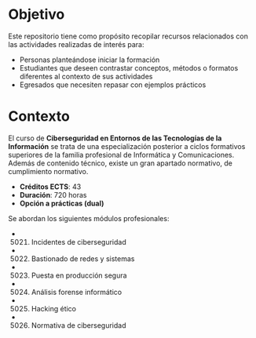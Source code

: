 # Objetivo

Este repositorio tiene como propósito recopilar recursos relacionados con las actividades realizadas de interés para:
- Personas planteándose iniciar la formación
- Estudiantes que deseen contrastar conceptos, métodos o formatos diferentes al contexto de sus actividades
- Egresados que necesiten repasar con ejemplos prácticos

# Contexto

El curso de **Ciberseguridad en Entornos de las Tecnologías de la Información** se trata de una especialización posterior a ciclos formativos superiores de la familia profesional de Informática y Comunicaciones. Además de contenido técnico, existe un gran apartado normativo, de cumplimiento normativo.

- **Créditos ECTS**: 43
- **Duración**: 720 horas
- **Opción a prácticas (dual)**

Se abordan los siguientes módulos profesionales:
- 5021. Incidentes de ciberseguridad
- 5022. Bastionado de redes y sistemas
- 5023. Puesta en producción segura
- 5024. Análisis forense informático
- 5025. Hacking ético
- 5026. Normativa de ciberseguridad

